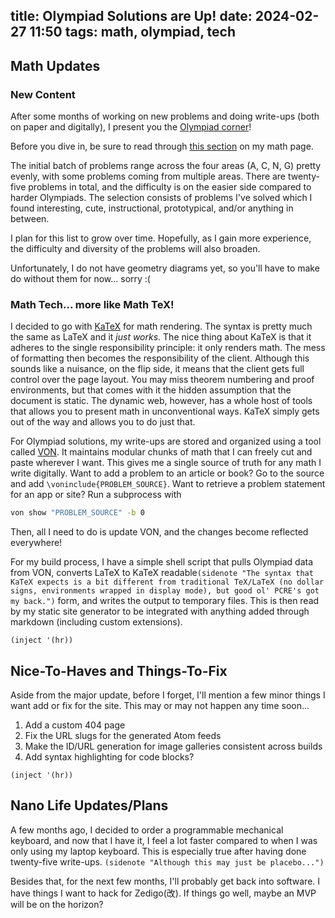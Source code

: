 title: Olympiad Solutions are Up!
date: 2024-02-27 11:50
tags: math, olympiad, tech
---

## Math Updates

### New Content

After some months of working on new problems and doing write-ups (both on paper
and digitally), I present you the [Olympiad corner](/math/oly)!

Before you dive in, be sure to read through [this section](/math#olympiad) on
my math page.

The initial batch of problems range across the four areas (A, C, N, G) pretty
evenly, with some problems coming from multiple areas. There are twenty-five
problems in total, and the difficulty is on the easier side compared to harder
Olympiads. The selection consists of problems I've solved which I found
interesting, cute, instructional, prototypical, and/or anything in between.

I plan for this list to grow over time. Hopefully, as I gain more experience,
the difficulty and diversity of the problems will also broaden.

Unfortunately, I do not have geometry diagrams yet, so you'll have to make do
without them for now... sorry :(

### Math Tech... more like Math TeX!

I decided to go with [KaTeX](https://katex.org/) for math rendering. The syntax
is pretty much the same as LaTeX and it *just works*. The nice thing about
KaTeX is that it adheres to the single responsibility principle: it only
renders math. The mess of formatting then becomes the responsibility of the
client.  Although this sounds like a nuisance, on the flip side, it means that
the client gets full control over the page layout. You may miss theorem
numbering and proof environments, but that comes with it the hidden assumption
that the document is static. The dynamic web, however, has a whole host of
tools that allows you to present math in unconventional ways. KaTeX simply
gets out of the way and allows you to do just that.

For Olympiad solutions, my write-ups are stored and organized using a tool
called [VON](https://github.com/vEnhance/von). It maintains modular chunks of
math that I can freely cut and paste wherever I want. This gives me a single
source of truth for any math I write digitally. Want to add a problem to an
article or book? Go to the source and add `\voninclude{PROBLEM_SOURCE}`. Want
to retrieve a problem statement for an app or site?  Run a subprocess with

```bash
von show "PROBLEM_SOURCE" -b 0
```

Then, all I need to do is update VON, and the changes become reflected
everywhere!

For my build process, I have a simple shell script that pulls Olympiad data
from VON, converts LaTeX to KaTeX readable`(sidenote "The syntax that KaTeX
expects is a bit different from traditional TeX/LaTeX (no dollar signs,
environments wrapped in display mode), but good ol' PCRE's got my back.")` form,
and writes the output to temporary files. This is then read by my static site
generator to be integrated with anything added through markdown (including
custom extensions).

`(inject '(hr))`

## Nice-To-Haves and Things-To-Fix

Aside from the major update, before I forget, I'll mention a few minor things I
want add or fix for the site. This may or may not happen any time soon...

1. Add a custom 404 page
2. Fix the URL slugs for the generated Atom feeds
3. Make the ID/URL generation for image galleries consistent across builds
4. Add syntax highlighting for code blocks?

`(inject '(hr))`

## Nano Life Updates/Plans

A few months ago, I decided to order a programmable mechanical keyboard, and
now that I have it, I feel a lot faster compared to when I was only using my
laptop keyboard. This is especially true after having done twenty-five
write-ups.  `(sidenote "Although this may just be placebo...")`

Besides that, for the next few months, I'll probably get back into software. I
have things I want to hack for Zedigo(改). If things go well, maybe an MVP will
be on the horizon?
